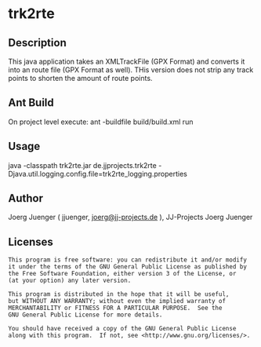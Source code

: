 # trk2rte

## Description

This java application takes an XMLTrackFile (GPX Format) and converts it into an route file (GPX Format as well).
THis version does not strip any track points to shorten the amount of route points.

## Ant Build

On project level execute:
	ant -buildfile build/build.xml run
	

## Usage

java -classpath trk2rte.jar de.jjprojects.trk2rte -Djava.util.logging.config.file=trk2rte_logging.properties <XmlTrackFile>  <XmlRouteFile>


## Author

Joerg Juenger ( jjuenger, joerg@jj-projects.de ), JJ-Projects Joerg Juenger

## Licenses

    This program is free software: you can redistribute it and/or modify
    it under the terms of the GNU General Public License as published by
    the Free Software Foundation, either version 3 of the License, or
    (at your option) any later version.

    This program is distributed in the hope that it will be useful,
    but WITHOUT ANY WARRANTY; without even the implied warranty of
    MERCHANTABILITY or FITNESS FOR A PARTICULAR PURPOSE.  See the
    GNU General Public License for more details.

    You should have received a copy of the GNU General Public License
    along with this program.  If not, see <http://www.gnu.org/licenses/>.
